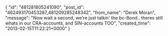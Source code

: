  {
   "id": "481281805241090",
   "post_id": "462493170453287_481209285248342",
   "from_name": "Derek Moran",
   "message": "Now wait a second, we're just talkin' the bc-Bond.. theres still whats in our CRA-accounts, and SIN-accounts TOO",
   "created_time": "2013-02-15T11:22:21+0000"
 }
